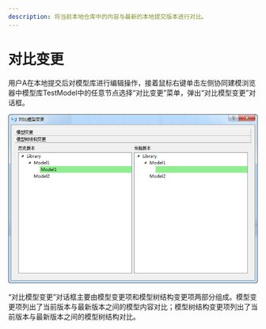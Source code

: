 ```yaml
---
description: 将当前本地仓库中的内容与最新的本地提交版本进行对比。
---
```


# 对比变更

用户A在本地提交后对模型库进行编辑操作，接着鼠标右键单击左侧协同建模浏览器中模型库TestModel中的任意节点选择“对比变更”菜单，弹出“对比模型变更”对话框。

![&#x5BF9;&#x6BD4;&#x53D8;&#x66F4;](../.gitbook/assets/dui-bi-bian-geng-1.png)

“对比模型变更”对话框主要由模型变更项和模型树结构变更项两部分组成。模型变更项列出了当前版本与最新版本之间的模型内容对比；模型树结构变更项列出了当前版本与最新版本之间的模型树结构对比。

